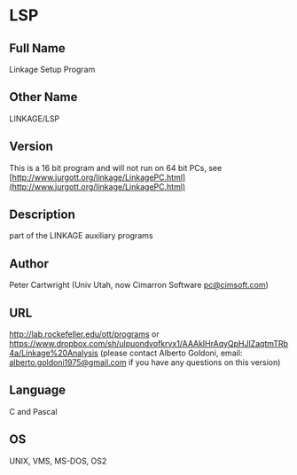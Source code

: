 # LSP

## Full Name
Linkage Setup Program

## Other Name
LINKAGE/LSP

## Version
This is a 16 bit program and will not run on 64 bit PCs, see [http://www.jurgott.org/linkage/LinkagePC.html](http://www.jurgott.org/linkage/LinkagePC.html)

## Description
part of the LINKAGE auxiliary programs

## Author
Peter Cartwright (Univ Utah, now Cimarron Software [pc@cimsoft.com](mailto:pc@cimsoft.com))

## URL
http://lab.rockefeller.edu/ott/programs or https://www.dropbox.com/sh/ulpuondvofkrvx1/AAAkIHrAqyQpHJlZaqtmTRb4a/Linkage%20Analysis (please contact Alberto Goldoni, email: alberto.goldoni1975@gmail.com if you have any questions on this version)

## Language
C and Pascal

## OS
UNIX, VMS, MS-DOS, OS2